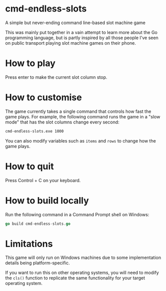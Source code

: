 # cmd-endless-slots
A simple but never-ending command line-based slot machine game

This was mainly put together in a vain attempt to learn more about the Go programming language, but is partly inspired by all those people I've seen on public transport playing slot machine games on their phone.

# How to play
Press enter to make the current slot column stop.

# How to customise
The game currently takes a single command that controls how fast the game plays. For example, the following command runs the game in a "slow mode" that has the slot columns change every second:

```bash
cmd-endless-slots.exe 1000
```

You can also modify variables such as `items` and `rows` to change how the game plays.

# How to quit
Press Control + C on your keyboard.

# How to build locally
Run the following command in a Command Prompt shell on Windows:

```go
go build cmd-endless-slots.go
```

# Limitations
This game will only run on Windows machines due to some implementation details being platform-specific.

If you want to run this on other operating systems, you will need to modify the `cls()` function to replicate the same functionality for your target operating system.
